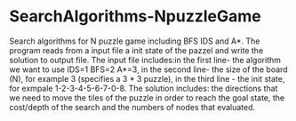 # SearchAlgorithms-NpuzzleGame
Search algorithms for N puzzle game including BFS IDS and A*.
The program reads from a input file a init state of the pazzel and write the solution to output file. 
The input file includes:in the first line- the algorithm we want to use IDS=1 BFS=2 A*=3, in the second line- the size of the board (N),
for example 3 (specifies a 3 * 3 puzzle), in the third line - the init state, for exmpale 1-2-3-4-5-6-7-0-8.
The solution includes: the directions that we need to move the tiles of the puzzle in order to reach the goal state,
the cost/depth of the search and the numbers of nodes that evaluated.
